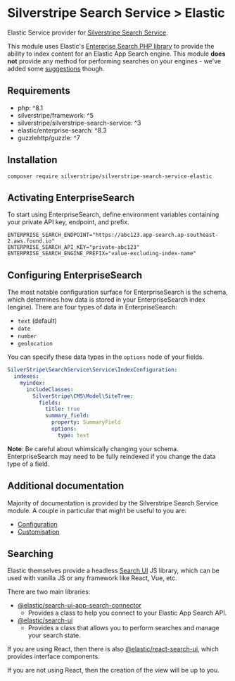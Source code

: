 # Silverstripe Search Service > Elastic

Elastic Service provider for [Silverstripe Search Service](https://github.com/silverstripe/silverstripe-search-service).

This module uses Elastic's [Enterprise Search PHP library](https://github.com/elastic/enterprise-search-php) to provide
the ability to index content for an Elastic App Search engine. This module **does not** provide any method for
performing searches on your engines - we've added some [suggestions](#searching) though.

## Requirements

* php: ^8.1
* silverstripe/framework: ^5
* silverstripe/silverstripe-search-service: ^3
* elastic/enterprise-search: ^8.3
* guzzlehttp/guzzle: ^7

## Installation

`composer require silverstripe/silverstripe-search-service-elastic`

## Activating EnterpriseSearch

To start using EnterpriseSearch, define environment variables containing your private API key, endpoint, and prefix.

```
ENTERPRISE_SEARCH_ENDPOINT="https://abc123.app-search.ap-southeast-2.aws.found.io"
ENTERPRISE_SEARCH_API_KEY="private-abc123"
ENTERPRISE_SEARCH_ENGINE_PREFIX="value-excluding-index-name"
```

## Configuring EnterpriseSearch

The most notable configuration surface for EnterpriseSearch is the schema, which determines how data is stored in your
EnterpriseSearch index (engine). There are four types of data in EnterpriseSearch:

* `text` (default)
* `date`
* `number`
* `geolocation`

You can specify these data types in the `options` node of your fields.

```yaml
SilverStripe\SearchService\Service\IndexConfiguration:
  indexes:
    myindex:
      includeClasses:
        SilverStripe\CMS\Model\SiteTree:
          fields:
            title: true
            summary_field:
              property: SummaryField
              options:
                type: text
```

**Note**: Be careful about whimsically changing your schema. EnterpriseSearch may need to be fully reindexed if you
change the data type of a field.

## Additional documentation

Majority of documentation is provided by the Silverstripe Search Service module. A couple in particular that might be
useful to you are:

* [Configuration](https://github.com/silverstripe/silverstripe-search-service/blob/2/docs/en/configuration.md)
* [Customisation](https://github.com/silverstripe/silverstripe-search-service/blob/2/docs/en/customising.md)

## Searching

Elastic themselves provide a headless [Search UI](https://docs.elastic.co/search-ui/overview) JS library, which can
be used with vanilla JS or any framework like React, Vue, etc.

There are two main libraries:

* [@elastic/search-ui-app-search-connector](https://www.npmjs.com/package/@elastic/search-ui-app-search-connector)
  * Provides a class to help you connect to your Elastic App Search API.
* [@elastic/search-ui](https://www.npmjs.com/package/@elastic/search-ui)
  * Provides a class that allows you to perform searches and manage your search state.

If you are using React, then there is also
[@elastic/react-search-ui](https://www.npmjs.com/package/@elastic/react-search-ui), which provides interface components.

If you are not using React, then the creation of the view will be up to you.
